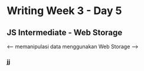 # Writing Week 3 - Day 5
## JS Intermediate - Web Storage

<-- memanipulasi data menggunakan Web Storage -->
### jj
